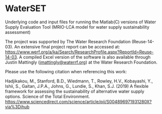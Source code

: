 # WaterSET
Underlying code and input files for running the Matlab(C) versions of Water Supply Evaluation Tool (MRIO-LCA model for water supply sustainability assessment) 

The project was supported by The Water Research Foundation (Reuse-14-03). An extensive final project report can be accessed at: https://www.werf.org/a/ka/Search/ResearchProfile.aspx?ReportId=Reuse-14-03. A compiled Excel version of the software is also available through Justin Mattingly (jmattingly@waterrf.org) at the Water Research Foundation.

Please use the following citation when referencing this work:

Hadjikakou, M., Stanford, B.D., Wiedmann, T., Rowley, H.V., Kobayashi, Y., Ishii, S., Gaitan, J.P.A., Johns, G., Lundie, S., Khan, S.J. (2019) A flexible framework for assessing the sustainability of alternative water supply options. Science of the Total Environment. 
https://www.sciencedirect.com/science/article/pii/S004896971931280X?via%3Dihub


